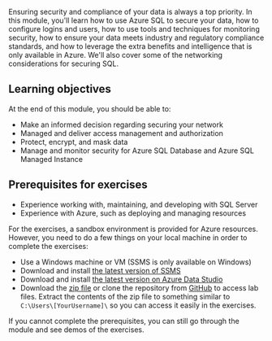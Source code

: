 
Ensuring security and compliance of your data is always a top priority. In this module, you'll learn how to use Azure SQL to secure your data, how to configure logins and users, how to use tools and techniques for monitoring security, how to ensure your data meets industry and regulatory compliance standards, and how to leverage the extra benefits and intelligence that is only available in Azure. We'll also cover some of the networking considerations for securing SQL.

## Learning objectives

At the end of this module, you should be able to:  

* Make an informed decision regarding securing your network
* Managed and deliver access management and authorization  
* Protect, encrypt, and mask data
* Manage and monitor security for Azure SQL Database and Azure SQL Managed Instance

## Prerequisites for exercises  

* Experience working with, maintaining, and developing with SQL Server
* Experience with Azure, such as deploying and managing resources

For the exercises, a sandbox environment is provided for Azure resources. However, you need to do a few things on your local machine in order to complete the exercises:  

* Use a Windows machine or VM (SSMS is only available on Windows)  
* Download and install [the latest version of SSMS](https://docs.microsoft.com/sql/ssms/download-sql-server-management-studio-ssms?azure-portal=true)
* Download and install [the latest version on Azure Data Studio](https://docs.microsoft.com/sql/azure-data-studio/download-azure-data-studio?azure-portal=true)
* Download the [zip file](https://github.com/MicrosoftDocs/mslearn-azure-sql-fundamentals/archive/master.zip?azure-portal=true) or clone the repository from [GitHub](https://github.com/MicrosoftDocs/mslearn-azure-sql-fundamentals?azure-portal=true) to access lab files. Extract the contents of the zip file to something similar to `C:\Users\[YourUsername]\` so you can access it easily in the exercises.

If you cannot complete the prerequisites, you can still go through the module and see demos of the exercises.
